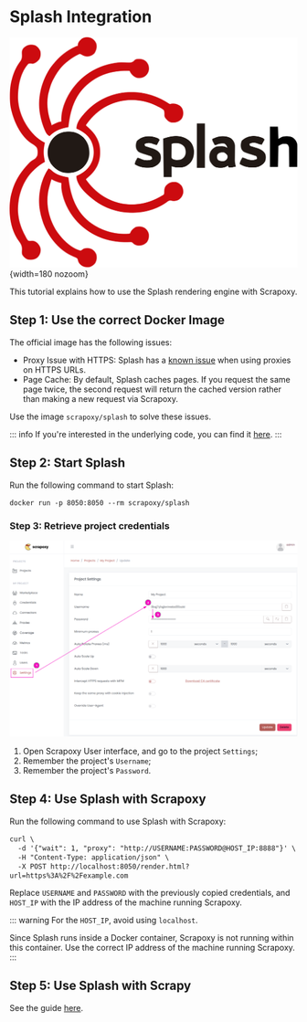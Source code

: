 # Splash Integration

![Splash](splash.svg){width=180 nozoom}

This tutorial explains how to use the Splash rendering engine with Scrapoxy.


## Step 1: Use the correct Docker Image

The official image has the following issues:

* Proxy Issue with HTTPS: Splash has a [known issue](/l/splash-issue) when using proxies on HTTPS URLs.
* Page Cache: By default, Splash caches pages. If you request the same page twice, the second request will return the cached version rather than making a new request via Scrapoxy.

Use the image `scrapoxy/splash` to solve these issues.

::: info
If you're interested in the underlying code, you can find it [here](/l/scrapoxy-splash).
:::


## Step 2: Start Splash

Run the following command to start Splash:

```shell
docker run -p 8050:8050 --rm scrapoxy/splash
```

### Step 3: Retrieve project credentials

![Credentials](../../credentials.png)

1. Open Scrapoxy User interface, and go to the project `Settings`;
2. Remember the project's `Username`;
3. Remember the project's `Password`.


## Step 4: Use Splash with Scrapoxy

Run the following command to use Splash with Scrapoxy:

```shell
curl \
  -d '{"wait": 1, "proxy": "http://USERNAME:PASSWORD@HOST_IP:8888"}' \
  -H "Content-Type: application/json" \
  -X POST http://localhost:8050/render.html?url=https%3A%2F%2Fexample.com
```

Replace `USERNAME` and `PASSWORD` with the previously copied credentials, 
and `HOST_IP` with the IP address of the machine running Scrapoxy.

::: warning
For the `HOST_IP`, avoid using `localhost`.

Since Splash runs inside a Docker container, Scrapoxy is not running within this container. Use the correct IP address of the machine running Scrapoxy.
:::


## Step 5: Use Splash with Scrapy

See the guide [here](../scrapy/guide.md#step-8-render-page-with-splash-using-scrapy-and-scrapoxy-optional).


